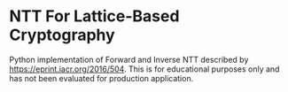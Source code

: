 # NTT For Lattice-Based Cryptography
 Python implementation of Forward and Inverse NTT described by https://eprint.iacr.org/2016/504.
 This is for educational purposes only and has not been evaluated for production application.
